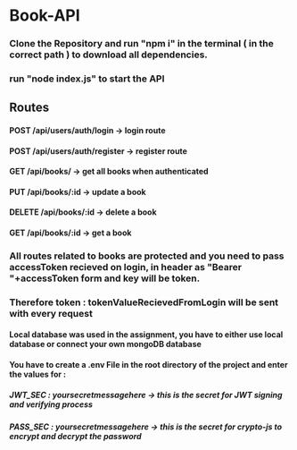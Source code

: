 # Book-API
### Clone the Repository and run "npm i" in the terminal ( in the correct path ) to download all dependencies.
### run "node index.js" to start the API

## Routes 
#### POST /api/users/auth/login -> login route
#### POST /api/users/auth/register -> register route
#### GET /api/books/ -> get all books when authenticated
#### PUT /api/books/:id -> update a book
#### DELETE /api/books/:id -> delete a book
#### GET /api/books/:id -> get a book

### All routes related to books are protected and you need to pass accessToken recieved on login, in header as "Bearer "+accessToken form and key will be token.
### Therefore token : tokenValueRecievedFromLogin will be sent with every request


#### Local database was used in the assignment, you have to either use local database or connect your own mongoDB database
#### You have to create a .env File in the root directory of the project and enter the values for :
##### JWT_SEC : yoursecretmessagehere  -> this is the secret for JWT signing and verifying process
##### PASS_SEC : yoursecretmessagehere -> this is the secret for crypto-js to encrypt and decrypt the password

